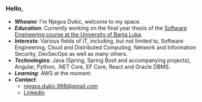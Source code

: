   ### Hello,

- ***Whoami***: I'm Njegos Dukic, welcome to my space.
- ***Education***: Currently working on the final year thesis of the [Software Engineering course at the University of Banja Luka](https://etf.unibl.org/en/education/first-study-cycle/study-program-computer-science-and-informatics/study-program-computer-science-and-informatics.html).
- ***Interests***: Various fields of IT, including, but not limited to, Software Engineering, Cloud and Distributed Computing, Network and Information Security, DevSecOps as well as many others.
- ***Technologies***: Java (Spring, Spring Boot and accompanying projects), Angular, Python, .NET Core, EF Core, React and Oracle DBMS.
- ***Learning***: AWS at the moment.
- ***Contact***:
	- [njegos.dukic.998@gmail.com](mailto:njegos.dukic.998@gmail.com)
	- [Linkedin](https://www.linkedin.com/in/njegos-dukic/)
